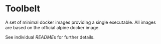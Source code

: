 
Toolbelt
========

A set of minimal docker images providing a single executable.
All images are based on the official alpine docker image.

See individual *README*s for further details.

